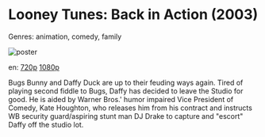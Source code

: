 # Looney Tunes: Back in Action (2003)

Genres: animation, comedy, family

![poster](http://image.tmdb.org/t/p/w500/ownVrxw7OYOo8vwk2g4q74Oe8Wa.jpg)

en:
  [720p](magnet:?xt=urn:btih:4F382A0F40922AA7F1ED7A02AE5880E9E6589E88&tr=udp://glotorrents.pw:6969/announce&tr=udp://tracker.opentrackr.org:1337/announce&tr=udp://torrent.gresille.org:80/announce&tr=udp://tracker.openbittorrent.com:80&tr=udp://tracker.coppersurfer.tk:6969&tr=udp://tracker.leechers-paradise.org:6969&tr=udp://p4p.arenabg.ch:1337&tr=udp://tracker.internetwarriors.net:1337)
  [1080p](magnet:?xt=urn:btih:3B4DC2E0A62CE60F0138C41C4864889E93282AA0&tr=udp://glotorrents.pw:6969/announce&tr=udp://tracker.opentrackr.org:1337/announce&tr=udp://torrent.gresille.org:80/announce&tr=udp://tracker.openbittorrent.com:80&tr=udp://tracker.coppersurfer.tk:6969&tr=udp://tracker.leechers-paradise.org:6969&tr=udp://p4p.arenabg.ch:1337&tr=udp://tracker.internetwarriors.net:1337)
  


Bugs Bunny and Daffy Duck are up to their feuding ways again. Tired of playing second fiddle to Bugs, Daffy has decided to leave the Studio for good. He is aided by Warner Bros.' humor impaired Vice President of Comedy, Kate Houghton, who releases him from his contract and instructs WB security guard/aspiring stunt man DJ Drake to capture and "escort" Daffy off the studio lot.